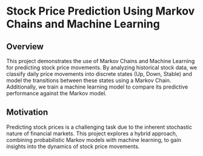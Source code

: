 # Stock Price Prediction Using Markov Chains and Machine Learning


## Overview

This project demonstrates the use of Markov Chains and Machine Learning for predicting stock price movements. By analyzing historical stock data, we classify daily price movements into discrete states (Up, Down, Stable) and model the transitions between these states using a Markov Chain. Additionally, we train a machine learning model to compare its predictive performance against the Markov model.



## Motivation

Predicting stock prices is a challenging task due to the inherent stochastic nature of financial markets. This project explores a hybrid approach, combining probabilistic Markov models with machine learning, to gain insights into the dynamics of stock price movements.
